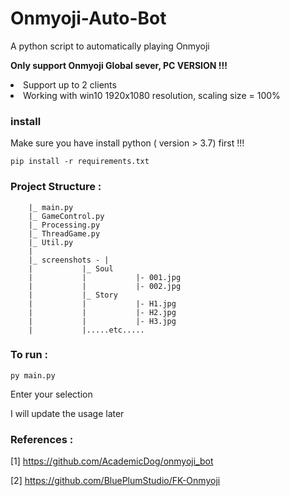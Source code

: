 # Onmyoji-Auto-Bot
A python script to automatically playing Onmyoji

**Only support Onmyoji Global sever, PC VERSION !!!**
<li>Support up to 2 clients
<li>Working with win10  1920x1080 resolution, scaling size = 100%
	

### install
Make sure you have install python ( version > 3.7) first !!!

    pip install -r requirements.txt


### Project Structure : 
		
		|_ main.py
		|_ GameControl.py
		|_ Processing.py
		|_ ThreadGame.py
		|_ Util.py
		|	
		|_ screenshots - |
		|			|_ Soul
		|			|			|- 001.jpg
		|			|			|- 002.jpg
		|			|_ Story
		|			|			|- H1.jpg
		|			|			|- H2.jpg
		|			|			|- H3.jpg
		|			|.....etc.....
		

### To run :

    py main.py
    
Enter your selection

I will update the usage later
  


### References : 
[1] https://github.com/AcademicDog/onmyoji_bot

[2] https://github.com/BluePlumStudio/FK-Onmyoji

